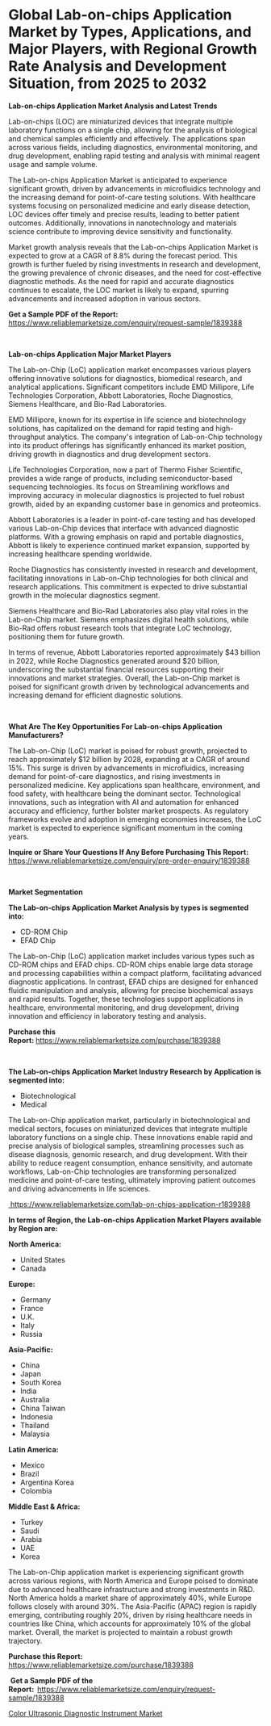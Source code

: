 <p><h1>Global Lab-on-chips Application Market by Types, Applications, and Major Players, with Regional Growth Rate Analysis and Development Situation, from 2025 to 2032</h1></p><p><strong>Lab-on-chips Application Market Analysis and Latest Trends</strong></p>
<p><p>Lab-on-chips (LOC) are miniaturized devices that integrate multiple laboratory functions on a single chip, allowing for the analysis of biological and chemical samples efficiently and effectively. The applications span across various fields, including diagnostics, environmental monitoring, and drug development, enabling rapid testing and analysis with minimal reagent usage and sample volume.</p><p>The Lab-on-chips Application Market is anticipated to experience significant growth, driven by advancements in microfluidics technology and the increasing demand for point-of-care testing solutions. With healthcare systems focusing on personalized medicine and early disease detection, LOC devices offer timely and precise results, leading to better patient outcomes. Additionally, innovations in nanotechnology and materials science contribute to improving device sensitivity and functionality.</p><p>Market growth analysis reveals that the Lab-on-chips Application Market is expected to grow at a CAGR of 8.8% during the forecast period. This growth is further fueled by rising investments in research and development, the growing prevalence of chronic diseases, and the need for cost-effective diagnostic methods. As the need for rapid and accurate diagnostics continues to escalate, the LOC market is likely to expand, spurring advancements and increased adoption in various sectors.</p></p>
<p><strong>Get a Sample PDF of the Report:&nbsp;</strong> <a href="https://www.reliablemarketsize.com/enquiry/request-sample/1839388?utm_campaign=3132&utm_medium=2&utm_source=Github&utm_content=ia&utm_term=05032025&utm_id=lab-on-chips-application">https://www.reliablemarketsize.com/enquiry/request-sample/1839388</a></p>
<p>&nbsp;</p>
<p><strong>Lab-on-chips Application Major Market Players</strong></p>
<p><p>The Lab-on-Chip (LoC) application market encompasses various players offering innovative solutions for diagnostics, biomedical research, and analytical applications. Significant competitors include EMD Millipore, Life Technologies Corporation, Abbott Laboratories, Roche Diagnostics, Siemens Healthcare, and Bio-Rad Laboratories.</p><p>EMD Millipore, known for its expertise in life science and biotechnology solutions, has capitalized on the demand for rapid testing and high-throughput analytics. The company's integration of Lab-on-Chip technology into its product offerings has significantly enhanced its market position, driving growth in diagnostics and drug development sectors.</p><p>Life Technologies Corporation, now a part of Thermo Fisher Scientific, provides a wide range of products, including semiconductor-based sequencing technologies. Its focus on Streamlining workflows and improving accuracy in molecular diagnostics is projected to fuel robust growth, aided by an expanding customer base in genomics and proteomics.</p><p>Abbott Laboratories is a leader in point-of-care testing and has developed various Lab-on-Chip devices that interface with advanced diagnostic platforms. With a growing emphasis on rapid and portable diagnostics, Abbott is likely to experience continued market expansion, supported by increasing healthcare spending worldwide.</p><p>Roche Diagnostics has consistently invested in research and development, facilitating innovations in Lab-on-Chip technologies for both clinical and research applications. This commitment is expected to drive substantial growth in the molecular diagnostics segment.</p><p>Siemens Healthcare and Bio-Rad Laboratories also play vital roles in the Lab-on-Chip market. Siemens emphasizes digital health solutions, while Bio-Rad offers robust research tools that integrate LoC technology, positioning them for future growth.</p><p>In terms of revenue, Abbott Laboratories reported approximately $43 billion in 2022, while Roche Diagnostics generated around $20 billion, underscoring the substantial financial resources supporting their innovations and market strategies. Overall, the Lab-on-Chip market is poised for significant growth driven by technological advancements and increasing demand for efficient diagnostic solutions.</p></p>
<p>&nbsp;</p>
<p><strong>What Are The Key Opportunities For Lab-on-chips Application Manufacturers?</strong></p>
<p><p>The Lab-on-Chip (LoC) market is poised for robust growth, projected to reach approximately $12 billion by 2028, expanding at a CAGR of around 15%. This surge is driven by advancements in microfluidics, increasing demand for point-of-care diagnostics, and rising investments in personalized medicine. Key applications span healthcare, environment, and food safety, with healthcare being the dominant sector. Technological innovations, such as integration with AI and automation for enhanced accuracy and efficiency, further bolster market prospects. As regulatory frameworks evolve and adoption in emerging economies increases, the LoC market is expected to experience significant momentum in the coming years.</p></p>
<p><strong>Inquire or Share Your Questions If Any Before Purchasing This Report:</strong> <a href="https://www.reliablemarketsize.com/enquiry/pre-order-enquiry/1839388?utm_campaign=3132&utm_medium=2&utm_source=Github&utm_content=ia&utm_term=05032025&utm_id=lab-on-chips-application">https://www.reliablemarketsize.com/enquiry/pre-order-enquiry/1839388</a></p>
<p>&nbsp;</p>
<p><strong>Market Segmentation</strong></p>
<p><strong>The Lab-on-chips Application Market Analysis by types is segmented into:</strong></p>
<p><ul><li>CD-ROM Chip</li><li>EFAD Chip</li></ul></p>
<p><p>The Lab-on-Chip (LoC) application market includes various types such as CD-ROM chips and EFAD chips. CD-ROM chips enable large data storage and processing capabilities within a compact platform, facilitating advanced diagnostic applications. In contrast, EFAD chips are designed for enhanced fluidic manipulation and analysis, allowing for precise biochemical assays and rapid results. Together, these technologies support applications in healthcare, environmental monitoring, and drug development, driving innovation and efficiency in laboratory testing and analysis.</p></p>
<p><strong>Purchase this Report:&nbsp;</strong><a href="https://www.reliablemarketsize.com/purchase/1839388?utm_campaign=3132&utm_medium=2&utm_source=Github&utm_content=ia&utm_term=05032025&utm_id=lab-on-chips-application">https://www.reliablemarketsize.com/purchase/1839388</a></p>
<p>&nbsp;</p>
<p><strong>The Lab-on-chips Application Market Industry Research by Application is segmented into:</strong></p>
<p><ul><li>Biotechnological</li><li>Medical</li></ul></p>
<p><p>The Lab-on-Chip application market, particularly in biotechnological and medical sectors, focuses on miniaturized devices that integrate multiple laboratory functions on a single chip. These innovations enable rapid and precise analysis of biological samples, streamlining processes such as disease diagnosis, genomic research, and drug development. With their ability to reduce reagent consumption, enhance sensitivity, and automate workflows, Lab-on-Chip technologies are transforming personalized medicine and point-of-care testing, ultimately improving patient outcomes and driving advancements in life sciences.</p></p>
<p><a href="https://www.reliablemarketsize.com/lab-on-chips-application-r1839388?utm_campaign=3132&utm_medium=2&utm_source=Github&utm_content=ia&utm_term=05032025&utm_id=lab-on-chips-application">&nbsp;https://www.reliablemarketsize.com/lab-on-chips-application-r1839388</a></p>
<p><strong>In terms of Region, the Lab-on-chips Application Market Players available by Region are:</strong></p>
<p>
    <p> <strong> North America: </strong>
        <ul>
            <li>United States</li>
            <li>Canada</li>
        </ul>
        </p> 
    <p> <strong> Europe: </strong>
        <ul>
            <li>Germany</li>
            <li>France</li>
            <li>U.K.</li>
            <li>Italy</li>
            <li>Russia</li>
        </ul>
        </p> 
    <p> <strong> Asia-Pacific: </strong>
        <ul>
            <li>China</li>
            <li>Japan</li>
            <li>South Korea</li>
            <li>India</li>
            <li>Australia</li>
            <li>China Taiwan</li>
            <li>Indonesia</li>
            <li>Thailand</li>
            <li>Malaysia</li>
        </ul>
        </p> 
    <p> <strong> Latin America: </strong>
        <ul>
            <li>Mexico</li>
            <li>Brazil</li>
            <li>Argentina Korea</li>
            <li>Colombia</li>
        </ul>
        </p> 
    <p> <strong> Middle East & Africa: </strong>
        <ul>
            <li>Turkey</li>
            <li>Saudi</li>
            <li>Arabia</li>
            <li>UAE</li>
            <li>Korea</li>
        </ul>
    </p>
    </p>
<p><p>The Lab-on-Chip application market is experiencing significant growth across various regions, with North America and Europe poised to dominate due to advanced healthcare infrastructure and strong investments in R&D. North America holds a market share of approximately 40%, while Europe follows closely with around 30%. The Asia-Pacific (APAC) region is rapidly emerging, contributing roughly 20%, driven by rising healthcare needs in countries like China, which accounts for approximately 10% of the global market. Overall, the market is projected to maintain a robust growth trajectory.</p></p>
<p><strong>Purchase this Report: </strong><a href="https://www.reliablemarketsize.com/purchase/1839388?utm_campaign=3132&utm_medium=2&utm_source=Github&utm_content=ia&utm_term=05032025&utm_id=lab-on-chips-application">https://www.reliablemarketsize.com/purchase/1839388</a></p>
<p>&nbsp;<strong>Get a Sample PDF of the Report:&nbsp;&nbsp;</strong><a href="https://www.reliablemarketsize.com/enquiry/request-sample/1839388?utm_campaign=3132&utm_medium=2&utm_source=Github&utm_content=ia&utm_term=05032025&utm_id=lab-on-chips-application">https://www.reliablemarketsize.com/enquiry/request-sample/1839388</a></p>
<p><strong></strong></p>
<p><p><a href="https://github.com/vigoseiler/Market-Research-Report-List-1/blob/main/color-ultrasonic-diagnostic-instrument-market.md?utm_campaign=3132&utm_medium=2&utm_source=Github&utm_content=ia&utm_term=05032025&utm_id=lab-on-chips-application">Color Ultrasonic Diagnostic Instrument Market</a></p></p>